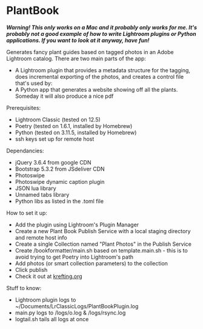 # PlantBook
***Warning! This only works on a Mac and it probably only works for me. It's probably not a good example of how to write Lightroom plugins or Python applications. If you want to look at it anyway, have fun!***

Generates fancy plant guides based on tagged photos in an Adobe Lightroom catalog. There are two main parts of the app:
* A Lightroom plugin that provides a metadata structure for the tagging, does incremental exporting of the photos, and creates a control file that's used by:
* A Python app that generates a website showing off all the plants. Someday it will also produce a nice pdf

Prerequisites:
* Lightroom Classic (tested on 12.5)
* Poetry (tested on 1.6.1, installed by Homebrew)
* Python (tested on 3.11.5, installed by Homebrew)
* ssh keys set up for remote host

Dependancies:
* jQuery 3.6.4 from google CDN
* Bootstrap 5.3.2 from JSdeliver CDN
* Photoswipe
* Photoswipe dynamic caption plugin
* JSON lua library
* Unnamed tabs library
* Python libs as listed in the .toml file

How to set it up:
* Add the plugin using Lightroom's Plugin Manager
* Create a new Plant Book Publish Service with a local staging directory and remote host info
* Create a single Collection named "Plant Photos" in the Publish Service
* Create <thisdir>/bookformatter/main.sh based on template.main.sh - this is to avoid trying to get Poetry into Lightroom's path
* Add photos (or smart collection parameters) to the collection
* Click publish
* Check it out at [krefting.org](https://krefting.org/plantguide)

Stuff to know:
* Lightroom plugin logs to ~/Documents/LrClassicLogs/PlantBookPlugin.log
* main.py logs to <thisdir>/logs/o.log & <thisdir>/logs/rsync.log
* logtail.sh tails all logs at once
